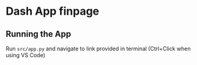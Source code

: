 # Dash App finpage


## Running the App

Run `src/app.py` and navigate to link provided in terminal (Ctrl+Click when using VS Code)

